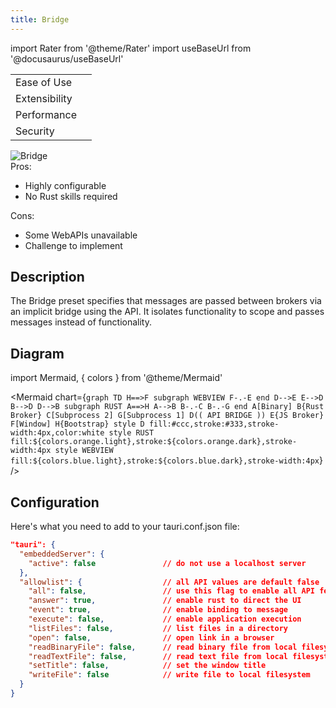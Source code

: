 ```yaml
---
title: Bridge
---
```


import Rater from '@theme/Rater'
import useBaseUrl from '@docusaurus/useBaseUrl'

<div className="row">
  <div className="col col--4">
    <table>
      <tr>
        <td>Ease of Use</td>
        <td><Rater value="3"/></td>
      </tr>
      <tr>
        <td>Extensibility</td>
        <td><Rater value="5"/></td>
      </tr>
      <tr>
        <td>Performance</td>
        <td><Rater value="4"/></td>
      </tr>
      <tr>
        <td>Security</td>
        <td><Rater value="4"/></td>
      </tr>
    </table>
  </div>
  <div className="col col--4 pattern-logo">
    <img src={useBaseUrl('img/patterns/Bridge.png')} alt="Bridge" />
  </div>
    <div className="col col--4">
    Pros:
    <ul>
      <li>Highly configurable</li>
      <li>No Rust skills required</li>
    </ul>
    Cons:
    <ul>
      <li>Some WebAPIs unavailable</li>
      <li>Challenge to implement</li>
    </ul>
  </div>
</div>

## Description

The Bridge preset specifies that messages are passed between brokers via an implicit bridge using the API. It isolates functionality to scope and passes messages instead of functionality.

## Diagram

import Mermaid, { colors } from '@theme/Mermaid'

<Mermaid chart={`graph TD
      H==>F
      subgraph WEBVIEW
      F-.-E
      end
      D-->E
      E-->D
      B-->D
      D-->B
      subgraph RUST
      A==>H
      A-->B
      B-.-C
      B-.-G
      end
      A[Binary]
      B{Rust Broker}
      C[Subprocess 2]
      G[Subprocess 1]
      D(( API BRIDGE ))
      E{JS Broker}
      F[Window]
      H{Bootstrap}
      style D fill:#ccc,stroke:#333,stroke-width:4px,color:white
      style RUST fill:${colors.orange.light},stroke:${colors.orange.dark},stroke-width:4px
      style WEBVIEW fill:${colors.blue.light},stroke:${colors.blue.dark},stroke-width:4px`} />

## Configuration

Here's what you need to add to your tauri.conf.json file:
```json
"tauri": {
  "embeddedServer": {
    "active": false               // do not use a localhost server
  },
  "allowlist": {                  // all API values are default false
    "all": false,                 // use this flag to enable all API features
    "answer": true,               // enable rust to direct the UI
    "event": true,                // enable binding to message
    "execute": false,             // enable application execution
    "listFiles": false,           // list files in a directory
    "open": false,                // open link in a browser
    "readBinaryFile": false,      // read binary file from local filesystem
    "readTextFile": false,        // read text file from local filesystem
    "setTitle": false,            // set the window title
    "writeFile": false            // write file to local filesystem
  }
}

```
